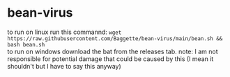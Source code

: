 # bean-virus
to run on linux run this commannd:
```wget https://raw.githubusercontent.com/Baggette/bean-virus/main/bean.sh && bash bean.sh``` <br>
to run on windows download the bat from the releases tab.
note: I am not responsible for potential damage that could be caused by this (I mean it shouldn't but I have to say this anyway)
